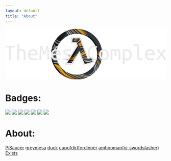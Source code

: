```yaml
---
layout: default
title: "About"
---
```


<img src="/images/bannerlogo.png" alt="bannerlogo" class="bannerlogo">

<h1 class="text-center">Badges:</h1>
<img src="https://img.shields.io/github/repo-size/Bored-Entertainment/themesacomplex?style=for-the-badge">
<img src="https://img.shields.io/github/stars/Bored-Entertainment/themesacomplex?style=for-the-badge">
<img src="https://img.shields.io/github/forks/Bored-Entertainment/themesacomplex?style=for-the-badge">
<img src="https://img.shields.io/github/last-commit/Bored-Entertainment/themesacomplex?style=for-the-badge">
<img src="https://img.shields.io/website?style=for-the-badge&up_message=online&url=https%3A%2F%2Fmesacomplex.tk">
<img src="https://img.shields.io/github/license/Bored-Entertainment/themesacomplex?style=for-the-badge">
<a href="https://canary.discord.com/invite/7qTNdXd"><img src="https://img.shields.io/discord/417916767487393792?color=%235539CC&label=Discord&logo=Discord&logoColor=white&style=for-the-badge"></a>


<h1 class="text-center">About:</h1>
<a href="https://github.com/PiSaucer">PiSaucer</a>
<a class="list" href="greymesa">greymesa</a>
<a class="list" href="duck">duck</a>
<a class="list" href="cupofdirtfordinner">cupofdirtfordinner</a>
<a class="list" href="amhooman">amhooman(or swordslasher)</a>
<a class="list" href="https://github.com/existentiality">Exists</a>

<script>
document.getElementById("aboutNav").classList.add("active");
</script>
